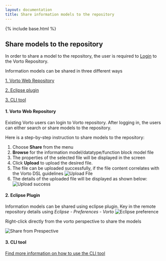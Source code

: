 ```yaml
---
layout: documentation
title: Share information models to the repository
---
```

{% include base.html %}

## Share models to the repository

In order to share a model to the repository, the user is required to <a href="{{base}}/documentation/vorto-repository/userregistration.html"> Login</a> to the Vorto Repository.

Information models can be shared in three different ways

[1. Vorto Web Repository](#vorto-web-repository)

[2. Eclipse plugin](#eclipse-plugin)

[3. CLI tool](#cli-tool)


#### **1. Vorto Web Repository**

Existing Vorto users can login to Vorto repository. After logging in, the users can either search or share models to the repository.

Here is a step-by-step instruction to share models to the repository:

1. Choose **Share** from the menu
2. **Browse** for the information model/datatype/function block model file 
3. The properties of the selected file will be displayed in the screen
4. Click **Upload** to upload the desired file.
5. The file can be uploaded successfully, if the file content correlates with the Vorto DSL guidelines
![Upload File]({{base}}/img/documentation/uploadfile_torepo.jpg)
6. The details of the uploaded file will be displayed as shown below:
![Upload success]({{base}}/img/documentation/upload_success.jpg)

#### **2. Eclipse Plugin**

Information models can be shared using eclipse plugin.
Key in the remote repository details using _Eclipse - Preferences - Vorto_
![Eclipse preference]({{base}}/img/documentation/eclipse_pref.jpg)

Right-click directly from the vorto perspective to share the models

![Share from Prespective]({{base}}/img/documentation/share_presp.jpg)

#### **3. CLI tool**

<a href="{{base}}/documentation/cli-tool/cli-tool.html"> Find more information on how to use the CLI tool</a>